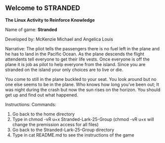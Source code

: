 ****Welcome to STRANDED****
-------------------------------------------------------------------------------------------------------------------------------------------------------------------------

****The Linux Activity to Reinforce Knowledge****

Name of game: **Stranded**

Developed by: McKenzie Michael and Angelica Louis

Narrative: 
The pliot tells the passengers there is no fuel left in the plane and he has to land in the Pacific Ocean. As the plane descends the flight attendents tell everyone to get their life vests. Once everyone is off the plane it is job as pilot to help everyone from the island. Since you are stranded on the island your only choices are to live or die.

You come to still in the plane buckled to your seat. You look around but no one else seems to be in the plane. Who knows how long you’ve been out; It was night during the crash but now the sun rises on the horizon. You should get up and find out what happened. 

Instructions: 
Commands:
1. Go back to the home directory 
2. Type in chmod -vR u+x Stranded-Lark-25-Group (chmod -vR u+x will change the premission access for all files)
3. Go back to the Stranded-Lark-25-Group directory
4. Type in cat README.md to see the instructions of the game
